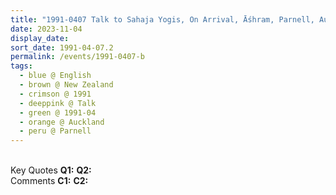 ```yaml
---
title: "1991-0407 Talk to Sahaja Yogis, On Arrival, Āśhram, Parnell, Auckland, New Zealand"
date: 2023-11-04
display_date: 
sort_date: 1991-04-07.2
permalink: /events/1991-0407-b
tags:
  - blue @ English
  - brown @ New Zealand
  - crimson @ 1991
  - deeppink @ Talk
  - green @ 1991-04
  - orange @ Auckland
  - peru @ Parnell
---
```


<br>

<wave-list>
  <list-title color="DarkSeaGreen" width="55">Key Quotes</list-title>
  <list-item color="BlanchedAlmond" width="280"><b>Q1:</b> <i></i></list-item>
  <list-item color="Lavender" width="280"><b>Q2:</b> <i></i></list-item>
</wave-list>

<br>

<wave-list>
  <list-title color="DarkSeaGreen" width="55">Comments</list-title>
  <list-item color="BlanchedAlmond" width="280"><b>C1:</b> <i></i></list-item>
  <list-item color="Lavender" width="280"><b>C2:</b> <i></i></list-item>
</wave-list>